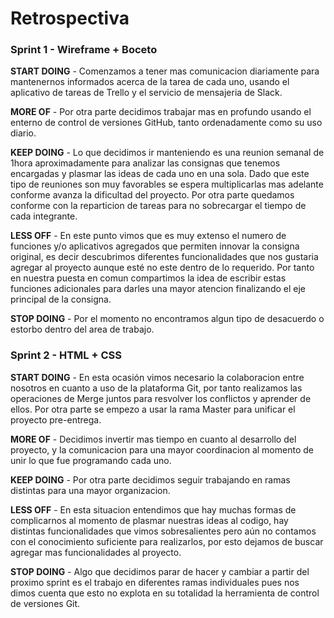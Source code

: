 # Retrospectiva
### Sprint 1 - Wireframe + Boceto

**START DOING** - Comenzamos a tener mas comunicacion diariamente para mantenernos informados acerca de la tarea de cada uno, usando el 
aplicativo de tareas de Trello y el servicio de mensajeria de Slack.

**MORE OF** - Por otra parte decidimos trabajar mas en profundo usando el enterno de control de versiones GitHub, tanto ordenadamente 
como su uso diario.

**KEEP DOING** - Lo que decidimos ir manteniendo es una reunion semanal de 1hora aproximadamente para analizar las consignas que tenemos
encargadas y plasmar las ideas de cada uno en una sola. Dado que este tipo de reuniones son muy favorables se espera multiplicarlas mas
adelante conforme avanza la dificultad del proyecto.
Por otra parte quedamos conforme con la reparticion de tareas para no sobrecargar el tiempo de cada integrante.

**LESS OFF** - En este punto vimos que es muy extenso el numero de funciones y/o aplicativos agregados que permiten innovar la consigna 
original, es decir descubrimos diferentes funcionalidades que nos gustaria agregar al proyecto aunque esté no este dentro de lo 
requerido. Por tanto en nuestra puesta en comun compartimos la idea de escribir estas funciones adicionales para darles una mayor 
atencion finalizando el eje principal de la consigna.

**STOP DOING** - Por el momento no encontramos algun tipo de desacuerdo o estorbo dentro del area de trabajo.

### Sprint 2 - HTML + CSS

**START DOING** - En esta ocasión vimos necesario la colaboracion entre nosotros en cuanto a uso de la plataforma Git, por tanto realizamos las operaciones de Merge juntos para resvolver los conflictos y aprender de ellos. Por otra parte se empezo a usar la rama Master para unificar el proyecto pre-entrega.

**MORE OF** - Decidimos invertir mas tiempo en cuanto al desarrollo del proyecto, y la comunicacion para una mayor coordinacion al momento de unir lo que fue programando cada uno.

**KEEP DOING** - Por otra parte decidimos seguir trabajando en ramas distintas para una mayor organizacion.

**LESS OFF** - En esta situacion entendimos que hay muchas formas de complicarnos al momento de plasmar nuestras ideas al codigo, hay distintas funcionalidades que vimos sobresalientes pero aún no contamos con el conocimiento suficiente para realizarlos, por esto dejamos de buscar agregar mas funcionalidades al proyecto.

**STOP DOING** - Algo que decidimos parar de hacer y cambiar a partir del proximo sprint es el trabajo en diferentes ramas individuales pues nos dimos cuenta que esto no explota en su totalidad la herramienta de control de versiones Git.
